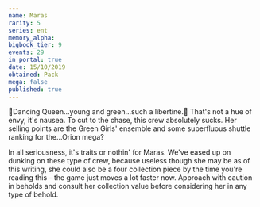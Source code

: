 ```yaml
---
name: Maras
rarity: 5
series: ent
memory_alpha:
bigbook_tier: 9
events: 29
in_portal: true
date: 15/10/2019
obtained: Pack
mega: false
published: true
---
```


🎵Dancing Queen...young and green...such a libertine.🎵 That's not a hue of envy, it's nausea. To cut to the chase, this crew absolutely sucks. Her selling points are the Green Girls' ensemble and some superfluous shuttle ranking for the...Orion mega? 

In all seriousness, it's traits or nothin' for Maras. We've eased up on dunking on these type of crew, because useless though she may be as of this writing, she could also be a four collection piece by the time you're reading this - the game just moves a lot faster now. Approach with caution in beholds and consult her collection value before considering her in any type of behold.
